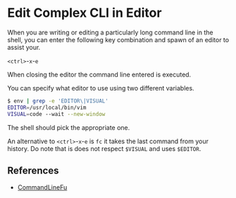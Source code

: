 # Edit Complex CLI in Editor

When you are writing or editing a particularly long command line in the shell, you can enter the following key combination and spawn of an editor to assist your.

`<ctrl>`-`x`-`e`

When closing the editor the command line entered is executed.

You can specify what editor to use using two different variables.

```bash
$ env | grep -e 'EDITOR\|VISUAL'
EDITOR=/usr/local/bin/vim
VISUAL=code --wait --new-window
```

The shell should pick the appropriate one.

An alternative to `<ctrl>`-`x`-`e` is `fc` it takes the last command from your history. Do note that is does not respect `$VISUAL` and uses `$EDITOR`.

## References

- [CommandLineFu](https://www.commandlinefu.com/commands/view/1446/rapidly-invoke-an-editor-to-write-a-long-complex-or-tricky-command)
